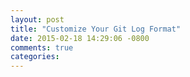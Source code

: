 ```yaml
---
layout: post
title: "Customize Your Git Log Format"
date: 2015-02-18 14:29:06 -0800
comments: true
categories: 
---
```


